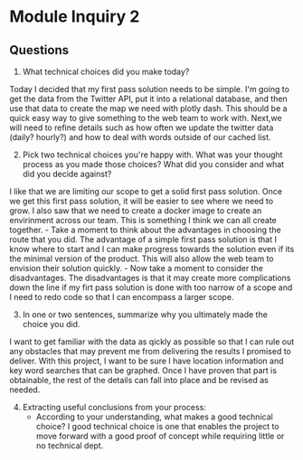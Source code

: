 # Module Inquiry 2

## Questions

1. What technical choices did you make today? 

Today I decided that my first pass solution needs to be simple. I'm going to get the data from the Twitter API, put it into a relational database, and then use that data to create the map we need with plotly dash. This should be a quick easy way to give something to the web team to work with. Next,we will need to refine details such as how often we update the twitter data (daily? hourly?) and how to deal with words outside of our cached list.

2. Pick two technical choices you're happy with. What was your thought process as you made those choices? What did you consider and what did you decide against?

I like that we are limiting our scope to get a solid first pass solution. Once we get this first pass solution, it will be easier to see where we need to grow. 
I also saw that we need to create a docker image to create an envirinment across our team. This is something I think we can all create together.
    - Take a moment to think about the advantages in choosing the route that you did.
    The advantage of a simple first pass solution is that I know where to start and I can make progress towards the solution even if its the minimal version of the product. This will also allow the web team to envision their solution quickly.
    - Now take a moment to consider the disadvantages.
    The disadvantages is that it may create more complications down the line if my firt pass solution is done with too narrow of a scope and I need to redo code so that I can encompass a larger scope.
    
3. In one or two sentences, summarize why you ultimately made the choice you did.

I want to get familiar with the data as qickly as possible so that I can rule out any obstacles that may prevent me from delivering the results I promised to deliver. With this project, I want to be sure I have location information and key word searches that can be graphed. Once I have proven that part is obtainable, the rest of the details can fall into place and be revised as needed.

4. Extracting useful conclusions from your process: 
    - According to your understanding, what makes a good technical choice?
    I good technical choice is one that enables the project to move forward with a good proof of concept while requiring little or no technical dept.
